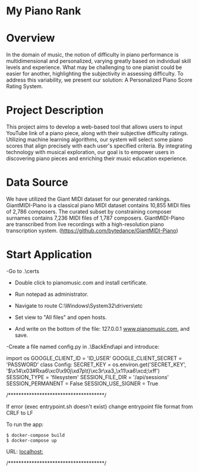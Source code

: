 # My Piano Rank

# Overview
In the domain of music, the notion of difficulty in piano performance is multidimensional and personalized, varying greatly 
based on individual skill levels and experience. What may be challenging to one pianist could be easier for another, highlighting 
the subjectivity in assessing difficulty. To address this variability, we present our solution: A Personalized Piano Score Rating System.

# Project Description
This project aims to develop a web-based tool that allows users to input YouTube link of a piano piece, along with their subjective difficulty ratings.
Utilizing machine learning algorithms, our system will select some piano scores that align precisely with each user's specified criteria.
By integrating technology with musical exploration, our goal is to empower users in discovering piano pieces and enriching their music education experience.

# Data Source
We have utilized the Giant MIDI dataset for our generated rankings. GiantMIDI-Piano is a classical piano MIDI dataset contains 10,855 MIDI files of 2,786 composers. The curated subset by constraining composer surnames contains 7,236 MIDI files of 1,787 composers. GiantMIDI-Piano are transcribed from live recordings with a high-resolution piano transcription system.
(https://github.com/bytedance/GiantMIDI-Piano)

# Start Application
-Go to .\certs 

- Double click to pianomusic.com and install certificate.

- Run notepad as administrator.

- Navigate to route C:\Windows\System32\drivers\etc

- Set view to "All files" and open hosts.

- And write on the bottom of the file: 127.0.0.1 www.pianomusic.com, and save.

-Create a file named config.py in .\BackEnd\api and introduce: 
  
  import os
  GOOGLE_CLIENT_ID = 'ID_USER'
  GOOGLE_CLIENT_SECRET = 'PASSWORD'
  class Config:
      SECRET_KEY = os.environ.get('SECRET_KEY', '$\x14\x03#Rxa6\xc0\x90j\xd7p\t}\xc3r\xa3_\x11\xa6\xcd;\xff')
      SESSION_TYPE = 'filesystem'
      SESSION_FILE_DIR = '/api/sessions'
      SESSION_PERMANENT = False
      SESSION_USE_SIGNER = True


  /*************************************/

If error {exec entrypoint.sh doesn't exist} change entrypoint file format from CRLF to LF

To run the app:
    
    $ docker-compose build
    $ docker-compose up

URL: [localhost:](http://localhost:3000/)

/*************************************/





